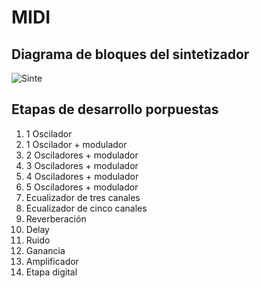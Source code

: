 # MIDI

## Diagrama de bloques del sintetizador
![Sinte](https://github.com/user-attachments/assets/93104643-f4c3-4dd8-b23d-414b994a1625)

## Etapas de desarrollo porpuestas
1. 1 Oscilador
2. 1 Oscilador + modulador
3. 2 Osciladores + modulador
4. 3 Osciladores + modulador
5. 4 Osciladores + modulador
6. 5 Osciladores + modulador
7. Ecualizador de tres canales
8. Ecualizador de cinco canales
9. Reverberación
10. Delay
11. Ruido
12. Ganancia
13. Amplificador
14. Etapa digital
